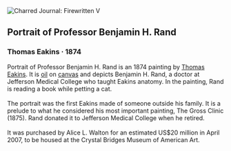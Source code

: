 <div class="artwork-of-the-day">
  <div class="container">
    <div class="img-wrapper">
      <img
        src="https://uploads6.wikiart.org/00129/images/thomas-eakins/portrait-of-professor-benjamin-h.jpg!Large.jpg"
        alt="Charred Journal: Firewritten V" />
    </div>
    <div class="artwork-detail">
      <div class="artwork-origin"> 
        <h2 class="artwork-name">Portrait of Professor Benjamin H. Rand</h2>
        <h3 class="artist">
          Thomas Eakins
                    ·  1874
        </h3>
      </div>
      <p class="description">
        <span class="artwork-description-text ng-binding" ng-bind-html="viewModel.ArtworkOfTheDay.Description | unsafe">Portrait of Professor Benjamin H. Rand is an 1874 painting by <a target="_blank" href="/en/thomas-eakins">Thomas Eakins</a>. It is <a target="_blank" href="/en/paintings-by-media/oil-on-sacking">oil</a> on <a target="_blank" href="/en/paintings-by-media/canvas-0">canvas</a> and depicts Benjamin H. Rand, a doctor at Jefferson Medical College who taught Eakins anatomy. In the painting, Rand is reading a book while petting a cat.
<br>
<br>The portrait was the first Eakins made of someone outside his family. It is a prelude to what he considered his most important painting, The Gross Clinic (1875). Rand donated it to Jefferson Medical College when he retired.
<br>
<br>It was purchased by Alice L. Walton for an estimated US$20 million in April 2007, to be housed at the Crystal Bridges Museum of American Art.</span>
                        <div class="text-shadow-container" ng-show="showShadow" style=""></div>
      </p>
    </div>
  </div>

</div>

